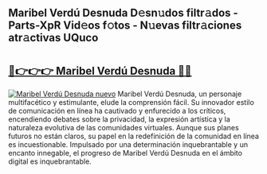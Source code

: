 ## Maribel Verdú Desnuda D𝚎sn𝚞dos filtr𝚊dos - Parts-XpR Vid𝚎os f𝚘tos - N𝚞evas filtr𝚊ciones atr𝚊ctivas UQuco

# <h2><a href="http://mbd6hv.tromn.icu/?c=Maribel+Verd%c3%ba+Desnuda">🔗👉👉👉 Maribel Verdú Desnuda 🔗🔗</a></h2>

[![Maribel Verdú Desnuda nuevo](https://i.imgur.com/pEAQMta.gif)](http://mbd6hv.tromn.icu/?c=Maribel+Verd%c3%ba+Desnuda)
Maribel Verdú Desnuda, un personaje multifacético y estimulante, elude la comprensión fácil. Su innovador estilo de comunicación en línea ha cautivado y enfurecido a los críticos, encendiendo debates sobre la privacidad, la expresión artística y la naturaleza evolutiva de las comunidades virtuales. Aunque sus planes futuros no están claros, su papel en la redefinición de la comunidad en línea es incuestionable. Impulsado por una determinación inquebrantable y un encanto innegable, el progreso de Maribel Verdú Desnuda en el ámbito digital es inquebrantable.
